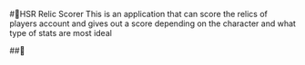 #🌟HSR Relic Scorer
This is an application that can score the relics of players account and gives out a score depending on the character and what type of stats are most ideal

##🔎 
